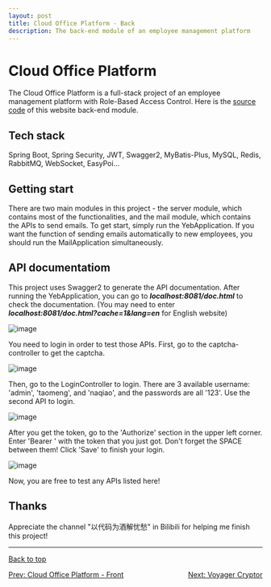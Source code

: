 ```yaml
---
layout: post
title: Cloud Office Platform - Back
description: The back-end module of an employee management platform
---
```


# Cloud Office Platform
The Cloud Office Platform is a full-stack project of an employee management platform with Role-Based Access Control. Here is the <a href="https://github.com/zxllxz2/cloud-office-back" _target="blank">source code</a> of this website back-end module.

## Tech stack
Spring Boot, Spring Security, JWT, Swagger2, MyBatis-Plus, MySQL, Redis, RabbitMQ, WebSocket, EasyPoi...

## Getting start
There are two main modules in this project - the server module, which contains most of the functionalities, and the mail module, which contains the APIs to send emails. To get start, simply run the YebApplication. If you want the function of sending emails automatically to new employees, you should run the MailApplication simultaneously.

## API documentatiom
This project uses Swagger2 to generate the API documentation. After running the YebApplication, you can go to _**localhost:8081/doc.html**_ to check the documentation.
(You may need to enter _**localhost:8081/doc.html?cache=1&lang=en**_ for English website)

![image](https://user-images.githubusercontent.com/56448228/148741966-8cf9b071-39cf-49d7-ab04-3db6ae7a8b57.png)

You need to login in order to test those APIs. First, go to the captcha-controller to get the captcha.

![image](https://user-images.githubusercontent.com/56448228/148742034-31b7a71e-d4fa-4e09-b07f-acbb09bb5c29.png)

Then, go to the LoginController to login. There are 3 available username: 'admin', 'taomeng', and 'naqiao', and the passwords are all '123'. Use the second API to login.

![image](https://user-images.githubusercontent.com/56448228/148742153-16eeeb46-8cec-4739-ba51-b02819957f71.png)

After you get the token, go to the 'Authorize' section in the upper left corner. Enter 'Bearer ' with the token that you just got. Don't forget the SPACE between them! Click 'Save' to finish your login.

![image](https://user-images.githubusercontent.com/56448228/148742215-3a51413a-79fa-4822-a892-dac57edb9877.png)

Now, you are free to test any APIs listed here!

## Thanks
Appreciate the channel "以代码为酒解忧愁" in Bilibili for helping me finish this project!


<hr>

<div>

  <a href="#top">Back to top</a>

  <p style="text-align:center; display: flex; justify-content: space-between">
    <a href="../1_project">Prev: Cloud Office Platform - Front</a>
    <a href="../3_project">Next: Voyager Cryptor</a>
  </p>

</div>
